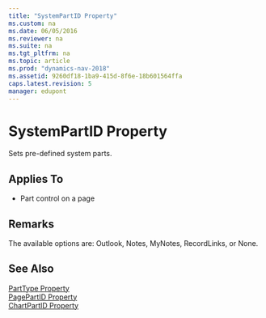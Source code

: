 ```yaml
---
title: "SystemPartID Property"
ms.custom: na
ms.date: 06/05/2016
ms.reviewer: na
ms.suite: na
ms.tgt_pltfrm: na
ms.topic: article
ms.prod: "dynamics-nav-2018"
ms.assetid: 9260df18-1ba9-415d-8f6e-18b601564ffa
caps.latest.revision: 5
manager: edupont
---
```

# SystemPartID Property
Sets pre-defined system parts.  
  
## Applies To  
  
-   Part control on a page  
  
## Remarks  
 The available options are: Outlook, Notes, MyNotes, RecordLinks, or None.  
  
## See Also  
 [PartType Property](PartType-Property.md)   
 [PagePartID Property](PagePartID-Property.md)   
 [ChartPartID Property](ChartPartID-Property.md)